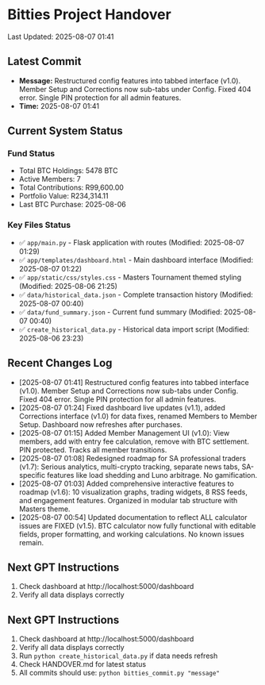 # Bitties Project Handover
Last Updated: 2025-08-07 01:41

## Latest Commit
- **Message:** Restructured config features into tabbed interface (v1.0). Member Setup and Corrections now sub-tabs under Config. Fixed 404 error. Single PIN protection for all admin features.
- **Time:** 2025-08-07 01:41

## Current System Status

### Fund Status
- Total BTC Holdings: 5478 BTC
- Active Members: 7
- Total Contributions: R99,600.00
- Portfolio Value: R234,314.11
- Last BTC Purchase: 2025-08-06

### Key Files Status
- ✅ `app/main.py` - Flask application with routes (Modified: 2025-08-07 01:29)
- ✅ `app/templates/dashboard.html` - Main dashboard interface (Modified: 2025-08-07 01:22)
- ✅ `app/static/css/styles.css` - Masters Tournament themed styling (Modified: 2025-08-06 21:25)
- ✅ `data/historical_data.json` - Complete transaction history (Modified: 2025-08-07 00:40)
- ✅ `data/fund_summary.json` - Current fund summary (Modified: 2025-08-07 00:40)
- ✅ `create_historical_data.py` - Historical data import script (Modified: 2025-08-06 23:23)

## Recent Changes Log
- [2025-08-07 01:41] Restructured config features into tabbed interface (v1.0). Member Setup and Corrections now sub-tabs under Config. Fixed 404 error. Single PIN protection for all admin features.
- [2025-08-07 01:24] Fixed dashboard live updates (v1.1), added Corrections interface (v1.0) for data fixes, renamed Members to Member Setup. Dashboard now refreshes after purchases.
- [2025-08-07 01:15] Added Member Management UI (v1.0): View members, add with entry fee calculation, remove with BTC settlement. PIN protected. Tracks all member transitions.
- [2025-08-07 01:08] Redesigned roadmap for SA professional traders (v1.7): Serious analytics, multi-crypto tracking, separate news tabs, SA-specific features like load shedding and Luno arbitrage. No gamification.
- [2025-08-07 01:03] Added comprehensive interactive features to roadmap (v1.6): 10 visualization graphs, trading widgets, 8 RSS feeds, and engagement features. Organized in modular tab structure with Masters theme.
- [2025-08-07 00:54] Updated documentation to reflect ALL calculator issues are FIXED (v1.5). BTC calculator now fully functional with editable fields, proper formatting, and working calculations. No known issues remain.


## Next GPT Instructions
1. Check dashboard at http://localhost:5000/dashboard
2. Verify all data displays correctly

## Next GPT Instructions
1. Check dashboard at http://localhost:5000/dashboard
2. Verify all data displays correctly
3. Run `python create_historical_data.py` if data needs refresh
4. Check HANDOVER.md for latest status
5. All commits should use: `python bitties_commit.py "message"`
